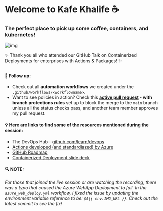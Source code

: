 # Welcome to Kafe Khalife :coffee:
### The perfect place to pick up some coffee, containers, and kubernetes! 


![img](https://github.com/KafeKhalife/kafekhalife.github.io/blob/main/demo/TitlePage.png)   

:sparkles: Thank you all who attended our GitHub Talk on Containerized Deployments for enterprises with Actions & Packages! :sparkles:


##    
#### :rocket: Follow up:
- Check out all **automation workflows** we created under the `.github/workflows/<workflowname>`. 
- Want to see policies in action? Check this **[active pull request](https://github.com/KafeKhalife/kafekhalife.github.io/pull/9) - with branch protections rules** set up to block the merge to the `main` branch unless all the status checks pass, and another team member approves my pull request.

#### :bulb: Here are links to find some of the resources mentioned during the session:
- The DevOps Hub - [github.com/learn/devops](github.com/learn/devops)
- [Actions developed (and standardiazed) by Azure](https://github.com/Azure/actions)
- [GitHub Roadmap](https://github.com/github/roadmap/projects/1)
- [Containerized Deployment slide deck](https://github.com/KafeKhalife/kafekhalife.github.io/blob/main/demo/GitHub_Talk_10_22_20%20-%20Containerized_Deployments_with_Actions%26Packages.pdf)


#### :mag: NOTE:  
_For those that joined the live session or are watching the recording, there was a typo that caused the Azure WebApp Deployment to fail. 
In the `azure_web_deploy.yml` workflow, I fixed the issue by updating the environment variable reference to be: `$${{ env.IMG_URL }}`. 
Check out the latest commit to see the fix!_

